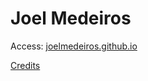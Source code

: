 # Joel Medeiros

Access: [joelmedeiros.github.io](https://joelmedeiros.github.io)

[Credits](https://github.com/jacobtomlinson/carte-noire)